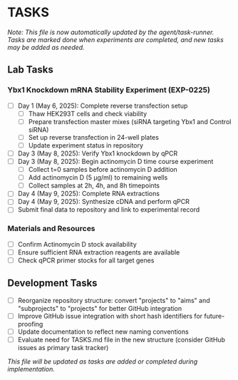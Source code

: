 # TASKS

_Note: This file is now automatically updated by the agent/task-runner. Tasks are marked done when experiments are completed, and new tasks may be added as needed._

## Lab Tasks
### Ybx1 Knockdown mRNA Stability Experiment (EXP-0225)
- [ ] Day 1 (May 6, 2025): Complete reverse transfection setup
  - [ ] Thaw HEK293T cells and check viability
  - [ ] Prepare transfection master mixes (siRNA targeting Ybx1 and Control siRNA)
  - [ ] Set up reverse transfection in 24-well plates
  - [ ] Update experiment status in repository
- [ ] Day 3 (May 8, 2025): Verify Ybx1 knockdown by qPCR
- [ ] Day 3 (May 8, 2025): Begin actinomycin D time course experiment
  - [ ] Collect t=0 samples before actinomycin D addition
  - [ ] Add actinomycin D (5 μg/ml) to remaining wells
  - [ ] Collect samples at 2h, 4h, and 8h timepoints
- [ ] Day 4 (May 9, 2025): Complete RNA extractions
- [ ] Day 4 (May 9, 2025): Synthesize cDNA and perform qPCR
- [ ] Submit final data to repository and link to experimental record

### Materials and Resources
- [ ] Confirm Actinomycin D stock availability
- [ ] Ensure sufficient RNA extraction reagents are available
- [ ] Check qPCR primer stocks for all target genes

## Development Tasks
- [ ] Reorganize repository structure: convert "projects" to "aims" and "subprojects" to "projects" for better GitHub integration
- [ ] Improve GitHub issue integration with short hash identifiers for future-proofing
- [ ] Update documentation to reflect new naming conventions
- [ ] Evaluate need for TASKS.md file in the new structure (consider GitHub issues as primary task tracker)

_This file will be updated as tasks are added or completed during implementation._ 